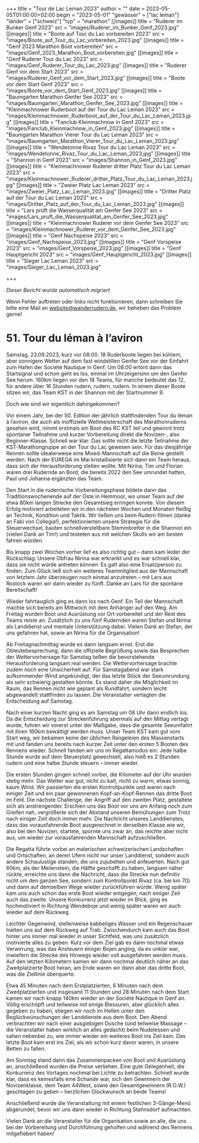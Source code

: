 +++
title = "Tour de Lac Leman 2023"
author = ""
date = 2023-05-05T01:00:00+02:00
begin = "2023-05-01"
"gewässer" = ["lac leman"]
"länder" = ["schweiz"]
"typ" = "marathon"
[[images]]
title = "Ruderer im Bunker Genf 2023"
src = "images/Ruderer_im_Bunker_Genf_2023.jpg"
[[images]]
title = "Boote auf Tour du Lac vorbereiten 2023"
src = "images/Boote_auf_Tour_du_Lac_vorbereiten_2023.jpg"
[[images]]
title = "Genf 2023 Marathon Boot vorbereiten"
src = "images/Genf_2023_Marathon_Boot_vorbereiten.jpg"
[[images]]
title = "Genf Ruderer Tour du Lac 2023"
src = "images/Genf_Ruderer_Tour_du_Lac_2023.jpg"
[[images]]
title = "Ruderer Genf vor dem Start 2023"
src = "images/Ruderer_Genf_vor_dem_Start_2023.jpg"
[[images]]
title = "Boote vor dem Start Genf 2023"
src = "images/Boote_vor_dem_Start_Genf_2023.jpg"
[[images]]
title = "Baumgarten Marathon Genfer See 2023"
src = "images/Baumgarten_Marathon_Genfer_See_2023.jpg"
[[images]]
title = "Kleinmachnower Ruderboot auf der Tour du Lac Leman 2023"
src = "images/Kleinmachnower_Ruderboot_auf_der_Tour_du_Lac_Leman_2023.jpg"
[[images]]
title = "Fanclub Kleinmachnow in Genf 2023"
src = "images/Fanclub_Kleinmachnow_in_Genf_2023.jpg"
[[images]]
title = "Baumgarten Marathon Vierer Tour du Lac Leman 2023"
src = "images/Baumgarten_Marathon_Vierer_Tour_du_Lac_Leman_2023.jpg"
[[images]]
title = "Wendetonne Rivaz Tour du Lac Leman 2023"
src = "images/Wendetonne_Rivaz_Tour_du_Lac_Leman_2023.jpg"
[[images]]
title = "Shannon in Genf 2023"
src = "images/Shannon_in_Genf_2023.jpg"
[[images]]
title = "Kleinmachnower Ruderer dritter Platz Tour du Lac Leman 2023"
src = "images/Kleinmachnower_Ruderer_dritter_Platz_Tour_du_Lac_Leman_2023.jpg"
[[images]]
title = "Zweier Platz Lac Leman 2023"
src = "images/Zweier_Platz_Lac_Leman_2023.jpg"
[[images]]
title = "Dritter Platz auf der Tour du Lac Leman 2023"
src = "images/Dritter_Platz_auf_der_Tour_du_Lac_Leman_2023.jpg"
[[images]]
title = "Lars prüft die Wasserqualität am Genfer See 2023"
src = "images/Lars_pruft_die_Wasserqualitat_am_Genfer_See_2023.jpg"
[[images]]
title = "Kleinmachnower Ruderer vor dem Genfer See 2023"
src = "images/Kleinmachnower_Ruderer_vor_dem_Genfer_See_2023.jpg"
[[images]]
title = "Genf Nachspeise 2023"
src = "images/Genf_Nachspeise_2023.jpg"
[[images]]
title = "Genf Vorspeise 2023"
src = "images/Genf_Vorspeise_2023.jpg"
[[images]]
title = "Genf Hauptgericht 2023"
src = "images/Genf_Hauptgericht_2023.jpg"
[[images]]
title = "Sieger Lac Leman 2023"
src = "images/Sieger_Lac_Leman_2023.jpg"

+++


*Dieser Bericht wurde automatisch migriert*

Wenn Fehler auftreten oder links nicht funktionieren, dann schreiben Sie bitte eine Mail an website@wanderrudern.de, wir beheben das Problem gerne!



# 51. Tour du léman à l’aviron


Samstag, 23.09.2023, kurz vor 08:00. 18 Ruderboote liegen bei kühlem, aber sonnigem Wetter auf dem fast windstillen Genfer See vor der Einfahrt zum Hafen der Société Nautique in Genf. Um 08:00 ertönt dann das Startsignal und schon geht es los, einmal im Uhrzeigersinn um den Genfer See herum. 160km liegen vor den 18 Teams, für manche bedeutet das 12, für andere über 16 Stunden rudern, rudern, rudern. In einem dieser Boote sitzen wir, das Team KST in der Shannon mit der Startnummer 9.

Doch wie sind wir eigentlich dahingekommen?

Vor einem Jahr, bei der 50. Edition der jährlich stattfindenden Tour du léman à l’aviron, die auch als inoffizielle Weltmeisterschaft des Marathonruderns gesehen wird, nimmt erstmals ein Boot des RC KST teil und gewinnt trotz spontaner Teilnahme und kurzer Vorbereitung direkt die Novizen-, also Beginner-Klasse. Schnell war klar: Das sollte nicht die letzte Teilnahme der KST-Marathongruppe an der Tour du Lac gewesen sein. Für das diesjährige Rennen sollte idealerweise eine Mixed-Mannschaft auf die Beine gestellt werden. Nach der EUREGA im Mai kristallisierte sich dann ein Team heraus, dass sich der Herausforderung stellen wollte. Mit Nirina, Tim und Florian waren drei Rudernde an Bord, die bereits 2022 den See umrundet hatten, Paul und Johanna ergänzten das Team.

Den Start in die ruderrische Vorbereitungsphase bildete dann das Traditionswochenende auf der Oste in Hemmoor, wo unser Team auf der etwa 80km langen Strecke den Gesamtsieg erringen konnte. Von diesem Erfolg motiviert arbeiteten wir in den nächsten Wochen und Monaten fleißig an Technik, Kondition und Taktik. Wir ließen uns beim Rudern filmen (danke an Fabi von Collegia!), perfektionierten unsere Strategie für die Steuerwechsel, bauten schnellverstellbare Stemmbretter in die Shannon ein (vielen Dank an Tim!) und testeten aus mit welchen Skulls wir am besten fahren würden.

Bis knapp zwei Wochen vorher lief es also richtig gut – dann kam leider der Rückschlag: Unsere Obfrau Nirina war erkrankt und es war schnell klar, dass sie nicht würde antreten können. Es galt also eine Ersatzperson zu finden. Zum Glück ließ sich ein weiteres Teammitglied aus der Mannschaft von letztem Jahr überzeugen noch einmal anzutreten – mit Lars aus Rostock waren wir dann wieder zu fünft. Danke an Lars für die spontane Bereitschaft!

Wieder fahrtauglich ging es dann los nach Genf. Ein Teil der Mannschaft machte sich bereits am Mittwoch mit dem Anhänger auf den Weg. Am Freitag wurden Boot und Ausrüstung vor Ort vorbereitet und der Rest des Teams reiste an. Zusätzlich zu uns fünf Rudernden waren Stefan und Nirina als Landdienst und mentale Unterstützung dabei. Vielen Dank an Stefan, der uns gefahren hat, sowie an Nirina für die Organisation!

Ab Freitagnachmittag wurde es dann langsam ernst. Erst die Obleutebesprechung, dann die offizielle Begrüßung sowie das Besprechen der Wettervorhersage für Samstag ließen die bevorstehende Herausforderung langsam real werden. Die Wettervorhersage brachte zudem noch eine Unsicherheit auf: Für Samstagabend war stark aufkommender Wind angekündigt, der das letzte Stück der Seeumrundung als sehr schwierig gestalten könnte. Es stand daher die Möglichkeit im Raum, das Rennen nicht wie geplant als Rundfahrt, sondern leicht abgewandelt stattfinden zu lassen. Die Veranstalter vertagten die Entscheidung auf Samstag.

Nach einer kurzen Nacht ging es am Samstag um 08 Uhr dann endlich los. Da die Entscheidung zur Streckenführung abermals auf den Mittag vertagt wurde, fuhren wir vorerst unter der Maßgabe, dass die gesamte Seeumfahrt mit ihren 160km bewältigt werden muss. Unser Team KST kam gut vom Start weg, wir bekamen keine der üblichen Rangeleien des Massenstarts mit und fanden uns bereits nach kurzer Zeit unter den ersten 5 Booten des Rennens wieder. Schnell fanden wir uns im Regattamodus ein: Jede halbe Stunde wurde auf dem Steuerplatz gewechselt, also hieß es 2 Stunden rudern und eine halbe Stunde steuern – immer wieder.

Die ersten Stunden gingen schnell vorbei, die Kilometer auf der Uhr wurden stetig mehr. Das Wetter war gut, nicht zu kalt, nicht zu warm, etwas sonnig, kaum Wind. Wir passierten die ersten Kontrollpunkte und waren nach einiger Zeit und ein paar gewonnenen Kopf-an-Kopf-Rennen das dritte Boot im Feld. Die nächste Challenge, der Angriff auf den zweiten Platz, gestaltete sich als anstrengender. Erschien uns das Boot vor uns am Anfang noch zum Greifen nah, vergrößerte sich der Abstand unseren Bemühungen zum Trotz nach einiger Zeit doch immer mehr. Die Nachricht unseres Landdienstes, dass das vorausfahrende Boot ausgerechnet in derselben Klasse wie wir, also bei den Novizen, startete, spornte uns zwar an, das reichte aber nicht aus, um wieder zur vorausfahrenden Mannschaft aufzuschließen.

Die Regatta führte vorbei an malerischen schweizerischen Landschaften und Ortschaften, an deren Ufern nicht nur unser Landdienst, sondern auch andere Schaulustige standen, die uns zujubelten und anfeuerten. Nach gut 60km, als der Meilenstein, die Hälfte geschafft zu haben, langsam näher rückte, erreichte uns dann die Nachricht, dass die Strecke nun definitiv nicht um den ganzen See, sondern zum Kontrollpunkt Rivaz (ca. bei km 70) und dann auf demselben Wege wieder zurückführen würde. Wenig später kam uns auch schon das erste Boot wieder entgegen, nach einiger Zeit auch das zweite. Unsere Konkurrenz jetzt wieder im Blick, ging es hochmotiviert in Richtung Wendeboje und wenig später waren wir auch wieder auf dem Rückweg.

Leichter Gegenwind, stellenweise kabbeliges Wasser und ein Regenschauer hielten uns auf dem Rückweg auf Trab. Zwischendurch kam auch das Boot hinter uns immer mal wieder in unser Sichtfeld, was uns zusätzlich motivierte alles zu geben. Kurz vor dem Ziel gab es dann nochmal etwas Verwirrung, was das Ansteuern einiger Bojen anging, da es unklar war, inwiefern die Strecke des Hinwegs wieder voll ausgefahren werden muss. Auf den letzten Kilometern kamen wir dann nochmal deutlich näher an das Zweitplatzierte Boot heran, am Ende waren wir dann aber das dritte Boot, was die Ziellinie überquerte.

Etwa 45 Minuten nach dem Erstplatzierten, 6 Minuten nach dem Zweitplatzierten und insgesamt 11 Stunden und 28 Minuten nach dem Start kamen wir nach knapp 140km wieder an der Société Nautique in Genf an. Völlig erschöpft und teilweise mit einige Blessuren, aber glücklich alles gegeben zu haben, stiegen wir noch im Hellen unter den Beglückwünschungen der Landdienste aus dem Boot. Den Abend verbrachten wir nach einer ausgiebigen Dusche (und teilweise Massage – die Veranstalter haben wirklich an alles gedacht) beim Nudelessen und sahen nebenbei zu, wie immer wieder ein weiteres Boot ins Ziel kam. Das letzte Boot kam erst ins Ziel, als wir schon kurz davor waren, in unsere Betten zu fallen.

Am Sonntag stand dann das Zusammenpacken von Boot und Ausrüstung an, anschließend wurden die Preise verliehen. Eine gute Gelegenheit, die Konkurrenz des Vortages nochmal bei Lichte zu betrachten. Schnell wurde klar, dass es keinesfalls eine Schande war, sich den Gewinnern der Novizenklasse, dem Team 44West, sowie den Gesamtgewinnern (R.O.W.) geschlagen zu geben – herzlichen Glückwunsch an beide Teams!

Anschließend wurde die Veranstaltung mit einem festlichen 3-Gänge-Menü abgerundet, bevor wir uns dann wieder in Richtung Stahnsdorf aufmachten.

Vielen Dank an die Veranstalter für die Organisation sowie an alle, die uns bei der Vorbereitung und Durchführung geholfen und während des Rennens mitgefiebert haben!
